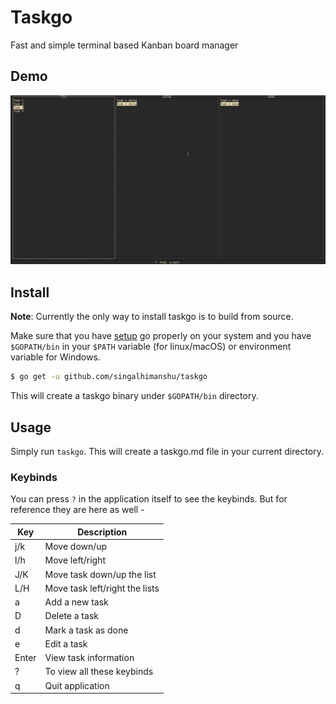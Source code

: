 # Taskgo

Fast and simple terminal based Kanban board manager

## Demo

![Taskgo demo](./demo/taskgo.gif)

## Install 
**Note**: Currently the only way to install taskgo is to build from source.

Make sure that you have [setup](https://golang.org/doc/install) go properly on your system and you have `$GOPATH/bin` in your `$PATH` variable (for linux/macOS) or environment variable for Windows.

```sh
$ go get -u github.com/singalhimanshu/taskgo
```

This will create a taskgo binary under `$GOPATH/bin` directory.

## Usage

Simply run `taskgo`. This will create a taskgo.md file in your current directory.

### Keybinds

You can press `?` in the application itself to see the keybinds. But for reference they are here as well - 

| Key        | Description                                    |
| ---        | ---                                            |
| j/k        | Move down/up                                   |
| l/h        | Move left/right                                |
| J/K        | Move task down/up the list                     |
| L/H        | Move task left/right the lists                 |
| a          | Add a new task                                 |
| D          | Delete a task                                  |
| d          | Mark a task as done                            |
| e          | Edit a task                                    |
| Enter      | View task information                          |
| ?          | To view all these keybinds                     |
| q          | Quit application                               |
